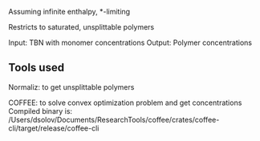 Assuming infinite enthalpy, *-limiting

Restricts to saturated, unsplittable polymers

Input: 
    TBN with monomer concentrations
Output: 
    Polymer concentrations


## Tools used
Normaliz: to get unsplittable polymers


COFFEE: to solve convex optimization problem and get concentrations
    Compiled binary is: /Users/dsolov/Documents/ResearchTools/coffee/crates/coffee-cli/target/release/coffee-cli